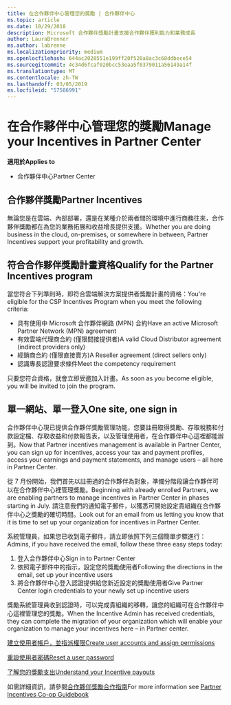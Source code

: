 ```yaml
---
title: 在合作夥伴中心管理您的獎勵 | 合作夥伴中心
ms.topic: article
ms.date: 10/29/2018
description: Microsoft 合作夥伴獎勵計畫支援合作夥伴獲利能力和業務成長
author: LauraBrenner
ms.author: labrenne
ms.localizationpriority: medium
ms.openlocfilehash: 644ac2020551e199ff20f520a8ac3c68ddbece54
ms.sourcegitcommit: 4c34d6fcaf020bcc53eaa5f0379011a56149a14f
ms.translationtype: MT
ms.contentlocale: zh-TW
ms.lasthandoff: 03/05/2019
ms.locfileid: "57586991"
---
```

# <a name="manage-your-incentives-in-partner-center"></a><span data-ttu-id="d4b2d-103">在合作夥伴中心管理您的獎勵</span><span class="sxs-lookup"><span data-stu-id="d4b2d-103">Manage your Incentives in Partner Center</span></span> 

<span data-ttu-id="d4b2d-104">**適用於**</span><span class="sxs-lookup"><span data-stu-id="d4b2d-104">**Applies to**</span></span>

-  <span data-ttu-id="d4b2d-105">合作夥伴中心</span><span class="sxs-lookup"><span data-stu-id="d4b2d-105">Partner Center</span></span>

## <a name="partner-incentives"></a><span data-ttu-id="d4b2d-106">合作夥伴獎勵</span><span class="sxs-lookup"><span data-stu-id="d4b2d-106">Partner Incentives</span></span> 

<span data-ttu-id="d4b2d-107">無論您是在雲端、內部部署，還是在某種介於兩者間的環境中進行商務往來，合作夥伴獎勵都在為您的業務拓展和收益增長提供支援。</span><span class="sxs-lookup"><span data-stu-id="d4b2d-107">Whether you are doing business in the cloud, on-premises, or somewhere in between, Partner Incentives support your profitability and growth.</span></span>

## <a name="qualify-for-the-partner-incentives-program"></a><span data-ttu-id="d4b2d-108">符合合作夥伴獎勵計畫資格</span><span class="sxs-lookup"><span data-stu-id="d4b2d-108">Qualify for the Partner Incentives program</span></span>

<span data-ttu-id="d4b2d-109">當您符合下列準則時，即符合雲端解決方案提供者獎勵計畫的資格：</span><span class="sxs-lookup"><span data-stu-id="d4b2d-109">You're eligible for the CSP Incentives Program when you meet the following criteria:</span></span>

-   <span data-ttu-id="d4b2d-110">具有使用中 Microsoft 合作夥伴網路 (MPN) 合約</span><span class="sxs-lookup"><span data-stu-id="d4b2d-110">Have an active Microsoft Partner Network (MPN) agreement</span></span> 
-   <span data-ttu-id="d4b2d-111">有效雲端代理商合約 (僅限間接提供者)</span><span class="sxs-lookup"><span data-stu-id="d4b2d-111">A valid Cloud Distributor agreement (indirect providers only)</span></span>
-   <span data-ttu-id="d4b2d-112">經銷商合約 (僅限直接賣方)</span><span class="sxs-lookup"><span data-stu-id="d4b2d-112">A Reseller agreement (direct sellers only)</span></span>
-   <span data-ttu-id="d4b2d-113">認識專長認證要求條件</span><span class="sxs-lookup"><span data-stu-id="d4b2d-113">Meet the competency requirement</span></span>

<span data-ttu-id="d4b2d-114">只要您符合資格，就會立即受邀加入計畫。</span><span class="sxs-lookup"><span data-stu-id="d4b2d-114">As soon as you become eligible, you will be invited to join the program.</span></span>

## <a name="one-site-one-sign-in"></a><span data-ttu-id="d4b2d-115">單一網站、單一登入</span><span class="sxs-lookup"><span data-stu-id="d4b2d-115">One site, one sign in</span></span>

<span data-ttu-id="d4b2d-116">合作夥伴中心現已提供合作夥伴獎勵管理功能，您要註冊取得獎勵、存取稅務和付款設定檔、存取收益和付款報告表，以及管理使用者，在合作夥伴中心這裡都能辦到。</span><span class="sxs-lookup"><span data-stu-id="d4b2d-116">Now that Partner incentives management is available in Partner Center, you can sign up for incentives, access your tax and payment profiles, access your earnings and payment statements, and manage users – all here in Partner Center.</span></span> 

<span data-ttu-id="d4b2d-117">從 7 月份開始，我們首先以註冊過的合作夥伴為對象，準備分階段讓合作夥伴可以在合作夥伴中心裡管理獎勵。</span><span class="sxs-lookup"><span data-stu-id="d4b2d-117">Beginning with already enrolled Partners, we are enabling partners to manage incentives in Partner Center in phases starting in July.</span></span> <span data-ttu-id="d4b2d-118">請注意我們的通知電子郵件，以獲悉可開始設定貴組織在合作夥伴中心之獎勵的確切時間。</span><span class="sxs-lookup"><span data-stu-id="d4b2d-118">Look out for an email from us letting you know that it is time to set up your organization for incentives in Partner Center.</span></span> 

<span data-ttu-id="d4b2d-119">系統管理員，如果您已收到電子郵件，請立即依照下列三個簡單步驟進行：</span><span class="sxs-lookup"><span data-stu-id="d4b2d-119">Admins, if you have received the email, follow these three easy steps today:</span></span>

1.  <span data-ttu-id="d4b2d-120">登入合作夥伴中心</span><span class="sxs-lookup"><span data-stu-id="d4b2d-120">Sign in to Partner Center</span></span> 
2.  <span data-ttu-id="d4b2d-121">依照電子郵件中的指示，設定您的獎勵使用者</span><span class="sxs-lookup"><span data-stu-id="d4b2d-121">Following the directions in the email, set up your incentive users</span></span> 
3.  <span data-ttu-id="d4b2d-122">將合作夥伴中心登入認證提供給您新近設定的獎勵使用者</span><span class="sxs-lookup"><span data-stu-id="d4b2d-122">Give Partner Center login credentials to your newly set up incentive users</span></span>

<span data-ttu-id="d4b2d-123">獎勵系統管理員收到認證時，可以完成貴組織的移轉，讓您的組織可在合作夥伴中心這裡管理您的獎勵。</span><span class="sxs-lookup"><span data-stu-id="d4b2d-123">When the Incentive Admin has received credentials, they can complete the migration of your organization which will enable your organization to manage your incentives here – in Partner center.</span></span>


[<span data-ttu-id="d4b2d-124">建立使用者帳戶，並指派權限</span><span class="sxs-lookup"><span data-stu-id="d4b2d-124">Create user accounts and assign permissions</span></span>](create-user-accounts-and-set-permissions.md)

[<span data-ttu-id="d4b2d-125">重設使用者密碼</span><span class="sxs-lookup"><span data-stu-id="d4b2d-125">Reset a user password</span></span>](reset-a-user-password.md)

[<span data-ttu-id="d4b2d-126">了解您的獎勵支出</span><span class="sxs-lookup"><span data-stu-id="d4b2d-126">Understand your Incentive payouts</span></span>](understand-incentive-payouts.md)

<span data-ttu-id="d4b2d-127">如需詳細資訊，請參閱[合作夥伴獎勵合作指南](https://assets.microsoft.com/coop-guidebook.pdf)</span><span class="sxs-lookup"><span data-stu-id="d4b2d-127">For more information see [Partner Incentives Co-op Guidebook](https://assets.microsoft.com/coop-guidebook.pdf)</span></span>
